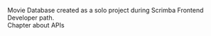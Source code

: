 Movie Database created as a solo project during Scrimba Frontend Developer path. <br>
Chapter about APIs
